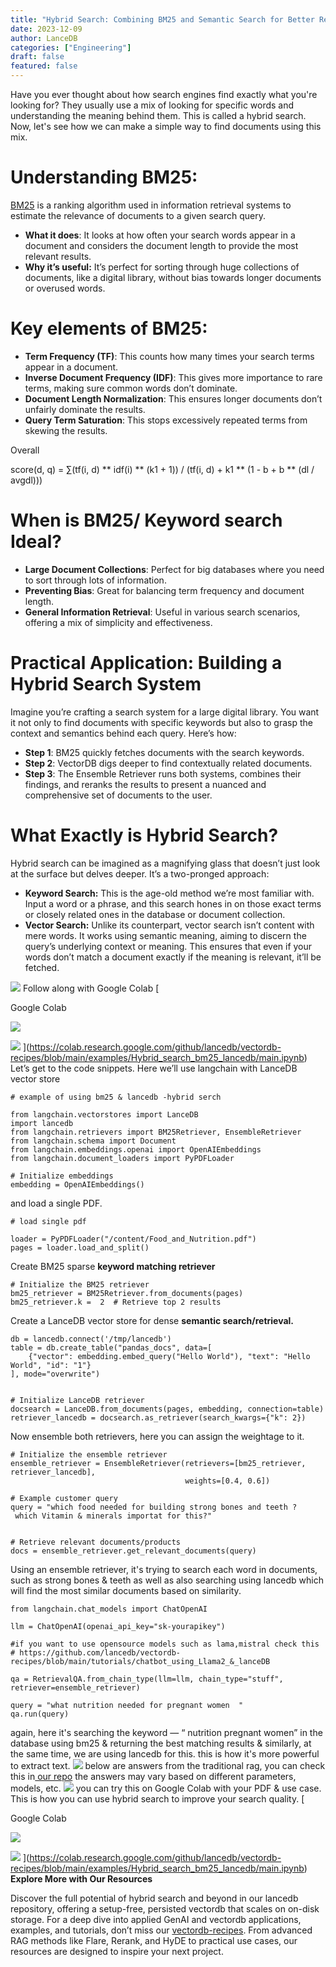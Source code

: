 ```yaml
---
title: "Hybrid Search: Combining BM25 and Semantic Search for Better Results with Langchain"
date: 2023-12-09
author: LanceDB
categories: ["Engineering"]
draft: false
featured: false
---
```


Have you ever thought about how search engines find exactly what you're looking for? They usually use a mix of looking for specific words and understanding the meaning behind them. This is called a hybrid search. Now, let's see how we can make a simple way to find documents using this mix.

# Understanding BM25:

[BM25](https://en.wikipedia.org/wiki/Okapi_BM25) is a ranking algorithm used in information retrieval systems to estimate the relevance of documents to a given search query.

- **What it does**: It looks at how often your search words appear in a document and considers the document length to provide the most relevant results.
- **Why it’s useful:** It’s perfect for sorting through huge collections of documents, like a digital library, without bias towards longer documents or overused words.

# **Key elements of BM25:**

- **Term Frequency (TF)**: This counts how many times your search terms appear in a document.
- **Inverse Document Frequency (IDF)**: This gives more importance to rare terms, making sure common words don’t dominate.
- **Document Length Normalization**: This ensures longer documents don’t unfairly dominate the results.
- **Query Term Saturation**: This stops excessively repeated terms from skewing the results.

Overall

score(d, q) = ∑(tf(i, d) ** idf(i) ** (k1 + 1)) / (tf(i, d) + k1 ** (1 - b + b ** (dl / avgdl)))

# **When is BM25/ Keyword search Ideal?**

- **Large Document Collections**: Perfect for big databases where you need to sort through lots of information.
- **Preventing Bias**: Great for balancing term frequency and document length.
- **General Information Retrieval**: Useful in various search scenarios, offering a mix of simplicity and effectiveness.

# Practical Application: Building a Hybrid Search System

Imagine you’re crafting a search system for a large digital library. You want it not only to find documents with specific keywords but also to grasp the context and semantics behind each query. Here’s how:

- **Step 1**: BM25 quickly fetches documents with the search keywords.
- **Step 2**: VectorDB digs deeper to find contextually related documents.
- **Step 3**: The Ensemble Retriever runs both systems, combines their findings, and reranks the results to present a nuanced and comprehensive set of documents to the user.

# What Exactly is Hybrid Search?

Hybrid search can be imagined as a magnifying glass that doesn’t just look at the surface but delves deeper. It’s a two-pronged approach:

- **Keyword Search:** This is the age-old method we’re most familiar with. Input a word or a phrase, and this search hones in on those exact terms or closely related ones in the database or document collection.
- **Vector Search:** Unlike its counterpart, vector search isn’t content with mere words. It works using semantic meaning, aiming to discern the query’s underlying context or meaning. This ensures that even if your words don’t match a document exactly if the meaning is relevant, it’ll be fetched.

![](https://miro.medium.com/v2/resize:fit:562/1*hfEfKvvNg2rVG-X_vr_V1g.png)
Follow along with Google Colab
[

Google Colab

![](https://ssl.gstatic.com/colaboratory-static/common/005460c8a91a7de335dec68f82b6f6e5/img/favicon.ico)

![](https://colab.research.google.com/img/colab_favicon_256px.png)
](https://colab.research.google.com/github/lancedb/vectordb-recipes/blob/main/examples/Hybrid_search_bm25_lancedb/main.ipynb)
Let’s get to the code snippets. Here we’ll use langchain with LanceDB vector store

    # example of using bm25 & lancedb -hybrid serch
    
    from langchain.vectorstores import LanceDB
    import lancedb
    from langchain.retrievers import BM25Retriever, EnsembleRetriever
    from langchain.schema import Document
    from langchain.embeddings.openai import OpenAIEmbeddings
    from langchain.document_loaders import PyPDFLoader
    
    # Initialize embeddings
    embedding = OpenAIEmbeddings()

and load a single PDF.

    # load single pdf
    
    loader = PyPDFLoader("/content/Food_and_Nutrition.pdf")
    pages = loader.load_and_split()

Create BM25 sparse **keyword matching retriever**

    # Initialize the BM25 retriever
    bm25_retriever = BM25Retriever.from_documents(pages)
    bm25_retriever.k =  2  # Retrieve top 2 results

Create a LanceDB vector store for dense **semantic search/retrieval.**

    db = lancedb.connect('/tmp/lancedb')
    table = db.create_table("pandas_docs", data=[
        {"vector": embedding.embed_query("Hello World"), "text": "Hello World", "id": "1"}
    ], mode="overwrite")
    
    
    # Initialize LanceDB retriever
    docsearch = LanceDB.from_documents(pages, embedding, connection=table)
    retriever_lancedb = docsearch.as_retriever(search_kwargs={"k": 2})

Now ensemble both retrievers, here you can assign the weightage to it.

    # Initialize the ensemble retriever
    ensemble_retriever = EnsembleRetriever(retrievers=[bm25_retriever, retriever_lancedb],
                                           weights=[0.4, 0.6])
    
    # Example customer query
    query = "which food needed for building strong bones and teeth ?
     which Vitamin & minerals importat for this?"
    
    
    # Retrieve relevant documents/products
    docs = ensemble_retriever.get_relevant_documents(query)

Using an ensemble retriever, it's trying to search each word in documents, such as strong bones & teeth as well as also searching using lancedb which will find the most similar documents based on similarity.

    from langchain.chat_models import ChatOpenAI
    
    llm = ChatOpenAI(openai_api_key="sk-yourapikey")
    
    #if you want to use opensource models such as lama,mistral check this 
    # https://github.com/lancedb/vectordb-recipes/blob/main/tutorials/chatbot_using_Llama2_&_lanceDB
    
    qa = RetrievalQA.from_chain_type(llm=llm, chain_type="stuff", retriever=ensemble_retriever)
    
    query = "what nutrition needed for pregnant women  "
    qa.run(query)

again, here it's searching the keyword — “ nutrition pregnant women” in the database using bm25 & returning the best matching results & similarly, at the same time, we are using lancedb for this. this is how it's more powerful to extract text.
![](https://miro.medium.com/v2/resize:fit:770/1*TEEE2ok0rvgMiK5-3vskGA.png)
below are answers from the traditional rag, you can check this in[ our repo](https://github.com/lancedb/vectordb-recipes/tree/main/tutorials/chatbot_using_Llama2_%26_lanceDB) the answers may vary based on different parameters, models, etc.
![](https://miro.medium.com/v2/resize:fit:770/1*u37w8rgemau1bJN5Hw0RWA.png)
you can try this on Google Colab with your PDF & use case. This is how you can use hybrid search to improve your search quality.
[

Google Colab

![](https://ssl.gstatic.com/colaboratory-static/common/005460c8a91a7de335dec68f82b6f6e5/img/favicon.ico)

![](https://colab.research.google.com/img/colab_favicon_256px.png)
](https://colab.research.google.com/github/lancedb/vectordb-recipes/blob/main/examples/Hybrid_search_bm25_lancedb/main.ipynb)
**Explore More with Our Resources**

Discover the full potential of hybrid search and beyond in our lancedb repository, offering a setup-free, persisted vectordb that scales on on-disk storage. For a deep dive into applied GenAI and vectordb applications, examples, and tutorials, don’t miss our [vectordb-recipes](https://github.com/lancedb/vectordb-recipes). From advanced RAG methods like Flare, Rerank, and HyDE to practical use cases, our resources are designed to inspire your next project.
